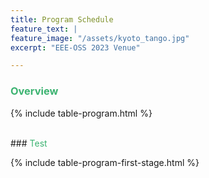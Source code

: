 ```yaml
---
title: Program Schedule
feature_text: |
feature_image: "/assets/kyoto_tango.jpg"
excerpt: "EEE-OSS 2023 Venue"

---
```

<!-- <small>Talk 20 mins, QA 5 mins.</small> -->

### <font color="MediumSeaGreen">Overview</font>


{% include table-program.html %}

<br>
### <font color="MediumSeaGreen">Test </font>


{% include table-program-first-stage.html %}

